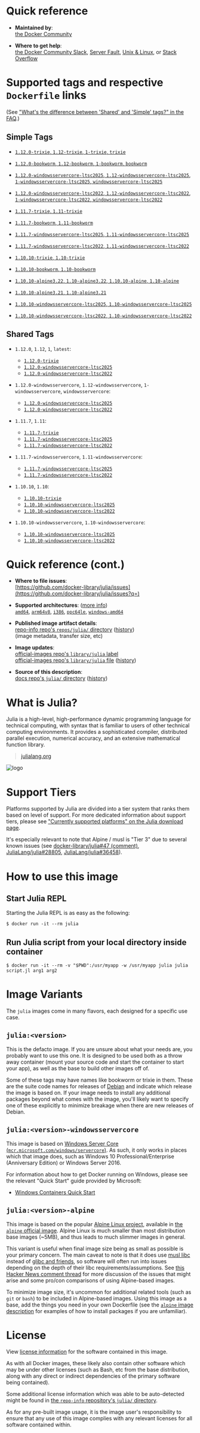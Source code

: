 <!--

********************************************************************************

WARNING:

    DO NOT EDIT "julia/README.md"

    IT IS AUTO-GENERATED

    (from the other files in "julia/" combined with a set of templates)

********************************************************************************

-->

# Quick reference

-	**Maintained by**:  
	[the Docker Community](https://github.com/docker-library/julia)

-	**Where to get help**:  
	[the Docker Community Slack](https://dockr.ly/comm-slack), [Server Fault](https://serverfault.com/help/on-topic), [Unix & Linux](https://unix.stackexchange.com/help/on-topic), or [Stack Overflow](https://stackoverflow.com/help/on-topic)

# Supported tags and respective `Dockerfile` links

(See ["What's the difference between 'Shared' and 'Simple' tags?" in the FAQ](https://github.com/docker-library/faq#whats-the-difference-between-shared-and-simple-tags).)

## Simple Tags

-	[`1.12.0-trixie`, `1.12-trixie`, `1-trixie`, `trixie`](https://github.com/docker-library/julia/blob/30e953f8abfa024651984120929c403b7cdf5a9a/1.12/trixie/Dockerfile)

-	[`1.12.0-bookworm`, `1.12-bookworm`, `1-bookworm`, `bookworm`](https://github.com/docker-library/julia/blob/30e953f8abfa024651984120929c403b7cdf5a9a/1.12/bookworm/Dockerfile)

-	[`1.12.0-windowsservercore-ltsc2025`, `1.12-windowsservercore-ltsc2025`, `1-windowsservercore-ltsc2025`, `windowsservercore-ltsc2025`](https://github.com/docker-library/julia/blob/30e953f8abfa024651984120929c403b7cdf5a9a/1.12/windows/windowsservercore-ltsc2025/Dockerfile)

-	[`1.12.0-windowsservercore-ltsc2022`, `1.12-windowsservercore-ltsc2022`, `1-windowsservercore-ltsc2022`, `windowsservercore-ltsc2022`](https://github.com/docker-library/julia/blob/30e953f8abfa024651984120929c403b7cdf5a9a/1.12/windows/windowsservercore-ltsc2022/Dockerfile)

-	[`1.11.7-trixie`, `1.11-trixie`](https://github.com/docker-library/julia/blob/fa7463443f367283c168038f5fe7d5f40a960b66/1.11/trixie/Dockerfile)

-	[`1.11.7-bookworm`, `1.11-bookworm`](https://github.com/docker-library/julia/blob/fa7463443f367283c168038f5fe7d5f40a960b66/1.11/bookworm/Dockerfile)

-	[`1.11.7-windowsservercore-ltsc2025`, `1.11-windowsservercore-ltsc2025`](https://github.com/docker-library/julia/blob/b490d5cf6af9a5f1d001d1a093c4313e8fbe3333/1.11/windows/windowsservercore-ltsc2025/Dockerfile)

-	[`1.11.7-windowsservercore-ltsc2022`, `1.11-windowsservercore-ltsc2022`](https://github.com/docker-library/julia/blob/b490d5cf6af9a5f1d001d1a093c4313e8fbe3333/1.11/windows/windowsservercore-ltsc2022/Dockerfile)

-	[`1.10.10-trixie`, `1.10-trixie`](https://github.com/docker-library/julia/blob/25081b47fd632d8a7140a3fede2da1db2d96aee5/1.10/trixie/Dockerfile)

-	[`1.10.10-bookworm`, `1.10-bookworm`](https://github.com/docker-library/julia/blob/36ec8a84fe6a3ac59872725f20e892e472b45227/1.10/bookworm/Dockerfile)

-	[`1.10.10-alpine3.22`, `1.10-alpine3.22`, `1.10.10-alpine`, `1.10-alpine`](https://github.com/docker-library/julia/blob/36ec8a84fe6a3ac59872725f20e892e472b45227/1.10/alpine3.22/Dockerfile)

-	[`1.10.10-alpine3.21`, `1.10-alpine3.21`](https://github.com/docker-library/julia/blob/36ec8a84fe6a3ac59872725f20e892e472b45227/1.10/alpine3.21/Dockerfile)

-	[`1.10.10-windowsservercore-ltsc2025`, `1.10-windowsservercore-ltsc2025`](https://github.com/docker-library/julia/blob/36ec8a84fe6a3ac59872725f20e892e472b45227/1.10/windows/windowsservercore-ltsc2025/Dockerfile)

-	[`1.10.10-windowsservercore-ltsc2022`, `1.10-windowsservercore-ltsc2022`](https://github.com/docker-library/julia/blob/36ec8a84fe6a3ac59872725f20e892e472b45227/1.10/windows/windowsservercore-ltsc2022/Dockerfile)

## Shared Tags

-	`1.12.0`, `1.12`, `1`, `latest`:

	-	[`1.12.0-trixie`](https://github.com/docker-library/julia/blob/30e953f8abfa024651984120929c403b7cdf5a9a/1.12/trixie/Dockerfile)
	-	[`1.12.0-windowsservercore-ltsc2025`](https://github.com/docker-library/julia/blob/30e953f8abfa024651984120929c403b7cdf5a9a/1.12/windows/windowsservercore-ltsc2025/Dockerfile)
	-	[`1.12.0-windowsservercore-ltsc2022`](https://github.com/docker-library/julia/blob/30e953f8abfa024651984120929c403b7cdf5a9a/1.12/windows/windowsservercore-ltsc2022/Dockerfile)

-	`1.12.0-windowsservercore`, `1.12-windowsservercore`, `1-windowsservercore`, `windowsservercore`:

	-	[`1.12.0-windowsservercore-ltsc2025`](https://github.com/docker-library/julia/blob/30e953f8abfa024651984120929c403b7cdf5a9a/1.12/windows/windowsservercore-ltsc2025/Dockerfile)
	-	[`1.12.0-windowsservercore-ltsc2022`](https://github.com/docker-library/julia/blob/30e953f8abfa024651984120929c403b7cdf5a9a/1.12/windows/windowsservercore-ltsc2022/Dockerfile)

-	`1.11.7`, `1.11`:

	-	[`1.11.7-trixie`](https://github.com/docker-library/julia/blob/fa7463443f367283c168038f5fe7d5f40a960b66/1.11/trixie/Dockerfile)
	-	[`1.11.7-windowsservercore-ltsc2025`](https://github.com/docker-library/julia/blob/b490d5cf6af9a5f1d001d1a093c4313e8fbe3333/1.11/windows/windowsservercore-ltsc2025/Dockerfile)
	-	[`1.11.7-windowsservercore-ltsc2022`](https://github.com/docker-library/julia/blob/b490d5cf6af9a5f1d001d1a093c4313e8fbe3333/1.11/windows/windowsservercore-ltsc2022/Dockerfile)

-	`1.11.7-windowsservercore`, `1.11-windowsservercore`:

	-	[`1.11.7-windowsservercore-ltsc2025`](https://github.com/docker-library/julia/blob/b490d5cf6af9a5f1d001d1a093c4313e8fbe3333/1.11/windows/windowsservercore-ltsc2025/Dockerfile)
	-	[`1.11.7-windowsservercore-ltsc2022`](https://github.com/docker-library/julia/blob/b490d5cf6af9a5f1d001d1a093c4313e8fbe3333/1.11/windows/windowsservercore-ltsc2022/Dockerfile)

-	`1.10.10`, `1.10`:

	-	[`1.10.10-trixie`](https://github.com/docker-library/julia/blob/25081b47fd632d8a7140a3fede2da1db2d96aee5/1.10/trixie/Dockerfile)
	-	[`1.10.10-windowsservercore-ltsc2025`](https://github.com/docker-library/julia/blob/36ec8a84fe6a3ac59872725f20e892e472b45227/1.10/windows/windowsservercore-ltsc2025/Dockerfile)
	-	[`1.10.10-windowsservercore-ltsc2022`](https://github.com/docker-library/julia/blob/36ec8a84fe6a3ac59872725f20e892e472b45227/1.10/windows/windowsservercore-ltsc2022/Dockerfile)

-	`1.10.10-windowsservercore`, `1.10-windowsservercore`:

	-	[`1.10.10-windowsservercore-ltsc2025`](https://github.com/docker-library/julia/blob/36ec8a84fe6a3ac59872725f20e892e472b45227/1.10/windows/windowsservercore-ltsc2025/Dockerfile)
	-	[`1.10.10-windowsservercore-ltsc2022`](https://github.com/docker-library/julia/blob/36ec8a84fe6a3ac59872725f20e892e472b45227/1.10/windows/windowsservercore-ltsc2022/Dockerfile)

# Quick reference (cont.)

-	**Where to file issues**:  
	[https://github.com/docker-library/julia/issues](https://github.com/docker-library/julia/issues?q=)

-	**Supported architectures**: ([more info](https://github.com/docker-library/official-images#architectures-other-than-amd64))  
	[`amd64`](https://hub.docker.com/r/amd64/julia/), [`arm64v8`](https://hub.docker.com/r/arm64v8/julia/), [`i386`](https://hub.docker.com/r/i386/julia/), [`ppc64le`](https://hub.docker.com/r/ppc64le/julia/), [`windows-amd64`](https://hub.docker.com/r/winamd64/julia/)

-	**Published image artifact details**:  
	[repo-info repo's `repos/julia/` directory](https://github.com/docker-library/repo-info/blob/master/repos/julia) ([history](https://github.com/docker-library/repo-info/commits/master/repos/julia))  
	(image metadata, transfer size, etc)

-	**Image updates**:  
	[official-images repo's `library/julia` label](https://github.com/docker-library/official-images/issues?q=label%3Alibrary%2Fjulia)  
	[official-images repo's `library/julia` file](https://github.com/docker-library/official-images/blob/master/library/julia) ([history](https://github.com/docker-library/official-images/commits/master/library/julia))

-	**Source of this description**:  
	[docs repo's `julia/` directory](https://github.com/docker-library/docs/tree/master/julia) ([history](https://github.com/docker-library/docs/commits/master/julia))

# What is Julia?

Julia is a high-level, high-performance dynamic programming language for technical computing, with syntax that is familiar to users of other technical computing environments. It provides a sophisticated compiler, distributed parallel execution, numerical accuracy, and an extensive mathematical function library.

> [julialang.org](http://julialang.org/)

![logo](https://raw.githubusercontent.com/docker-library/docs/520519ad7db3ea9fd5d3590e836c839a0ffd6f19/julia/logo.png)

# Support Tiers

Platforms supported by Julia are divided into a tier system that ranks them based on level of support. For more dedicated information about support tiers, please see ["Currently supported platforms" on the Julia download page](https://julialang.org/downloads/#currently_supported_platforms).

It's especially relevant to note that Alpine / musl is "Tier 3" due to several known issues (see [docker-library/julia#47 (comment)](https://github.com/docker-library/julia/pull/47#issuecomment-652661869), [JuliaLang/julia#28805](https://github.com/JuliaLang/julia/issues/28805), [JuliaLang/julia#36458](https://github.com/JuliaLang/julia/issues/36458)).

# How to use this image

## Start Julia REPL

Starting the Julia REPL is as easy as the following:

```console
$ docker run -it --rm julia
```

## Run Julia script from your local directory inside container

```console
$ docker run -it --rm -v "$PWD":/usr/myapp -w /usr/myapp julia julia script.jl arg1 arg2
```

# Image Variants

The `julia` images come in many flavors, each designed for a specific use case.

## `julia:<version>`

This is the defacto image. If you are unsure about what your needs are, you probably want to use this one. It is designed to be used both as a throw away container (mount your source code and start the container to start your app), as well as the base to build other images off of.

Some of these tags may have names like bookworm or trixie in them. These are the suite code names for releases of [Debian](https://wiki.debian.org/DebianReleases) and indicate which release the image is based on. If your image needs to install any additional packages beyond what comes with the image, you'll likely want to specify one of these explicitly to minimize breakage when there are new releases of Debian.

## `julia:<version>-windowsservercore`

This image is based on [Windows Server Core (`mcr.microsoft.com/windows/servercore`)](https://hub.docker.com/r/microsoft/windows-servercore). As such, it only works in places which that image does, such as Windows 10 Professional/Enterprise (Anniversary Edition) or Windows Server 2016.

For information about how to get Docker running on Windows, please see the relevant "Quick Start" guide provided by Microsoft:

-	[Windows Containers Quick Start](https://learn.microsoft.com/en-us/virtualization/windowscontainers/quick-start/set-up-environment?tabs=dockerce)

## `julia:<version>-alpine`

This image is based on the popular [Alpine Linux project](https://alpinelinux.org), available in [the `alpine` official image](https://hub.docker.com/_/alpine). Alpine Linux is much smaller than most distribution base images (~5MB), and thus leads to much slimmer images in general.

This variant is useful when final image size being as small as possible is your primary concern. The main caveat to note is that it does use [musl libc](https://musl.libc.org) instead of [glibc and friends](https://www.etalabs.net/compare_libcs.html), so software will often run into issues depending on the depth of their libc requirements/assumptions. See [this Hacker News comment thread](https://news.ycombinator.com/item?id=10782897) for more discussion of the issues that might arise and some pro/con comparisons of using Alpine-based images.

To minimize image size, it's uncommon for additional related tools (such as `git` or `bash`) to be included in Alpine-based images. Using this image as a base, add the things you need in your own Dockerfile (see the [`alpine` image description](https://hub.docker.com/_/alpine/) for examples of how to install packages if you are unfamiliar).

# License

View [license information](http://julialang.org/) for the software contained in this image.

As with all Docker images, these likely also contain other software which may be under other licenses (such as Bash, etc from the base distribution, along with any direct or indirect dependencies of the primary software being contained).

Some additional license information which was able to be auto-detected might be found in [the `repo-info` repository's `julia/` directory](https://github.com/docker-library/repo-info/tree/master/repos/julia).

As for any pre-built image usage, it is the image user's responsibility to ensure that any use of this image complies with any relevant licenses for all software contained within.
